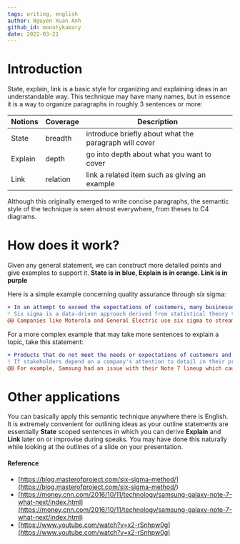 ```yaml
---
tags: writing, english
author: Nguyen Xuan Anh
github_id: monotykamary
date: 2022-03-21
---
```


# Introduction

State, explain, link is a basic style for organizing and explaining ideas in an understandable way. This technique may have many names, but in essence it is a way to organize paragraphs in roughly 3 sentences or more:

| Notions | Coverage | Description                                           |
| ------- | -------- | ----------------------------------------------------- |
| State   | breadth  | introduce briefly about what the paragraph will cover |
| Explain | depth    | go into depth about what you want to cover            |
| Link    | relation | link a related item such as giving an example         |

Although this originally emerged to write concise paragraphs, the semantic style of the technique is seen almost everywhere, from theses to C4 diagrams.

# How does it work?

Given any general statement, we can construct more detailed points and give examples to support it. **State is in blue, Explain is in orange. Link is in purple**

Here is a simple example concerning quality assurance through six sigma:

```diff
+ In an attempt to exceed the expectations of customers, many businesses have adopted the Six Sigma approach to quality assurance.
! Six sigma is a data-driven approach derived from statistical theory that uses methodologies to identify and drive out waste through lowering the amount of variation between business processes.
@@ Companies like Motorola and General Electric use six sigma to streamline processes like for contract pipelines and reviewing steps to ultimately reduce spending on inefficiencies.@@
```

For a more complex example that may take more sentences to explain a topic, take this statement:

```diff
+ Products that do not meet the needs or expectations of customers and producers are said to be substandard, and such products can be very costly to a business.
! If stakeholders depend on a company's attention to detail in their products, when the company releases a new product with poor quality, stakeholders will begin to lose trust in it. Customers will likely view products from competitors or wait on purchases. Since fewer customers are purchasing, producers won’t output as many goods and may have to change their product line or produce free goods to pay back customers.
@@ For example, Samsung had an issue with their Note 7 lineup which caused their phones to explode. This has forced Samsung to stop sales, recall, and compensate consumers, which has ultimately caused them to lose $10 billion in damage costs.@@
```

# Other applications

You can basically apply this semantic technique anywhere there is English. It is extremely convenient for outlining ideas as your outline statements are essentially **State** scoped sentences in which you can derive **Explain** and **Link** later on or improvise during speaks. You may have done this naturally while looking at the outlines of a slide on your presentation.

#### Reference

- [https://blog.masterofproject.com/six-sigma-method/](https://blog.masterofproject.com/six-sigma-method/)
- [https://money.cnn.com/2016/10/11/technology/samsung-galaxy-note-7-what-next/index.html](https://money.cnn.com/2016/10/11/technology/samsung-galaxy-note-7-what-next/index.html)
- [https://www.youtube.com/watch?v=x2-rSnhpw0g](https://www.youtube.com/watch?v=x2-rSnhpw0g)
